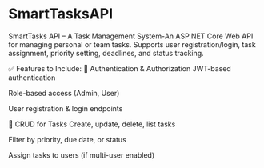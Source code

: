 # SmartTasksAPI
SmartTasks API – A Task Management System-An ASP.NET Core Web API for managing personal or team tasks. Supports user registration/login, task assignment, priority setting, deadlines, and status tracking.


✅ Features to Include:
🔐 Authentication & Authorization
JWT-based authentication

Role-based access (Admin, User)

User registration & login endpoints

📝 CRUD for Tasks
Create, update, delete, list tasks

Filter by priority, due date, or status

Assign tasks to users (if multi-user enabled)

